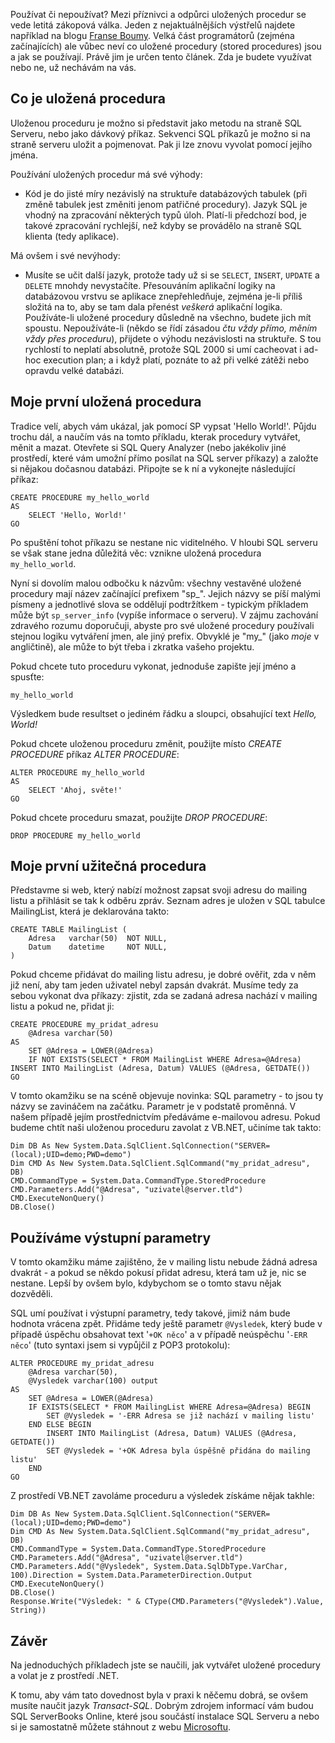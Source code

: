 <!-- dcterms:identifier = aspnetcz#15 -->
<!-- dcterms:title = Základy použití uložených procedur v .NET -->
<!-- dcterms:abstract = Používat či nepoužívat? Mezi příznivci a odpůrci uložených procedur se vede letitá zákopová válka. Velká část programátorů (zejména začínajících) ale vůbec neví co uložené procedury (stored procedures) jsou a jak se používají. Právě jim je určen tento článek. Zda je budete využívat nebo ne, už nechávám na vás. -->
<!-- np9:categoryId = 1 -->
<!-- x4w:category = IT -->
<!-- np9:authorId = 1 -->
<!-- np9:authorEmail = michal.valasek@altairis.cz -->
<!-- dcterms:creator = Michal Altair Valášek -->
<!-- dcterms:created = 2005-01-22T00:17:23.627+01:00 -->
<!-- dcterms:dateAccepted = 2005-01-22T00:17:23.627+01:00 -->

Používat či nepoužívat? Mezi příznivci a odpůrci uložených procedur se vede letitá zákopová válka. Jeden z nejaktuálnějších výstřelů najdete například na blogu [Franse Boumy](http://weblogs.asp.net/fbouma/archive/2003/11/18/38178.aspx). Velká část programátorů (zejména začínajících) ale vůbec neví co uložené procedury (stored procedures) jsou a jak se používají. Právě jim je určen tento článek. Zda je budete využívat nebo ne, už nechávám na vás.

## Co je uložená procedura

Uloženou proceduru je možno si představit jako metodu na straně SQL Serveru, nebo jako dávkový příkaz. Sekvenci SQL příkazů je možno si na straně serveru uložit a pojmenovat. Pak ji lze znovu vyvolat pomocí jejího jména.

Používání uložených procedur má své výhody:

*   Kód je do jisté míry nezávislý na struktuře databázových tabulek (při změně tabulek jest změniti jenom patřičné procedury). 
Jazyk SQL je vhodný na zpracování některých typů úloh. 
Platí-li předchozí bod, je takové zpracování rychlejší, než kdyby se provádělo na straně SQL klienta (tedy aplikace).

Má ovšem i své nevýhody:

*   Musíte se učit další jazyk, protože tady už si se `SELECT`, `INSERT`, `UPDATE` a `DELETE` mnohdy nevystačíte. 
Přesouváním aplikační logiky na databázovou vrstvu se aplikace znepřehledňuje, zejména je-li příliš složitá na to, aby se tam dala přenést *veškerá* aplikační logika. 
Používáte-li uložené procedury důsledně na všechno, budete jich mít spoustu. Nepoužíváte-li (někdo se řídí zásadou *čtu vždy přímo, měním vždy přes proceduru*), přijdete o výhodu nezávislosti na struktuře. 
S tou rychlostí to neplatí absolutně, protože SQL 2000 si umí cacheovat i ad-hoc execution plan; a i když platí, poznáte to až při velké zátěži nebo opravdu velké databázi.

## Moje první uložená procedura

Tradice velí, abych vám ukázal, jak pomocí SP vypsat 'Hello World!'. Půjdu trochu dál, a naučím vás na tomto příkladu, kterak procedury vytvářet, měnit a mazat. Otevřete si SQL Query Analyzer (nebo jakékoliv jiné prostředí, které vám umožní přímo posílat na SQL server příkazy) a založte si nějakou dočasnou databázi. Připojte se k ní a vykonejte následující příkaz:

    CREATE PROCEDURE my_hello_world
    AS
        SELECT 'Hello, World!'
    GO

Po spuštění tohot příkazu se nestane nic viditelného. V hloubi SQL serveru se však stane jedna důležitá věc: vznikne uložená procedura `my_hello_world`.

Nyní si dovolím malou odbočku k názvům: všechny vestavěné uložené procedury mají název začínající prefixem "sp_". Jejich názvy se píší malými písmeny a jednotlivé slova se oddělují podtržítkem - typickým příkladem může být `sp_server_info` (vypíše informace o serveru). V zájmu zachování zdravého rozumu doporučuji, abyste pro své uložené procedury používali stejnou logiku vytváření jmen, ale jiný prefix. Obvyklé je "my_" (jako *moje* v angličtině), ale může to být třeba i zkratka vašeho projektu.

Pokud chcete tuto proceduru vykonat, jednoduše zapište její jméno a spusťte:

    my_hello_world

Výsledkem bude resultset o jediném řádku a sloupci, obsahující text *Hello, World!*

Pokud chcete uloženou proceduru změnit, použijte místo *CREATE PROCEDURE* příkaz *ALTER PROCEDURE*:

    ALTER PROCEDURE my_hello_world
    AS
        SELECT 'Ahoj, světe!'
    GO

Pokud chcete proceduru smazat, použijte *DROP PROCEDURE*:

    DROP PROCEDURE my_hello_world

## Moje první užitečná procedura

Představme si web, který nabízí možnost zapsat svoji adresu do mailing listu a přihlásit se tak k odběru zpráv. Seznam adres je uložen v SQL tabulce MailingList, která je deklarována takto:

    CREATE TABLE MailingList (
        Adresa   varchar(50)  NOT NULL,
        Datum    datetime     NOT NULL,
    )

Pokud chceme přidávat do mailing listu adresu, je dobré ověřit, zda v něm již není, aby tam jeden uživatel nebyl zapsán dvakrát. Musíme tedy za sebou vykonat dva příkazy: zjistit, zda se zadaná adresa nachází v mailing listu a pokud ne, přidat ji:

    CREATE PROCEDURE my_pridat_adresu
        @Adresa varchar(50)
    AS
        SET @Adresa = LOWER(@Adresa)
        IF NOT EXISTS(SELECT * FROM MailingList WHERE Adresa=@Adresa) INSERT INTO MailingList (Adresa, Datum) VALUES (@Adresa, GETDATE())
    GO

V tomto okamžiku se na scéně objevuje novinka: SQL parametry - to jsou ty názvy se zavináčem na začátku. Parametr je v podstatě proměnná. V našem případě jejím prostřednictvím předáváme e-mailovou adresu. Pokud budeme chtít naši uloženou proceduru zavolat z VB.NET, učiníme tak takto:

    Dim DB As New System.Data.SqlClient.SqlConnection("SERVER=(local);UID=demo;PWD=demo")
    Dim CMD As New System.Data.SqlClient.SqlCommand("my_pridat_adresu", DB)
    CMD.CommandType = System.Data.CommandType.StoredProcedure
    CMD.Parameters.Add("@Adresa", "uzivatel@server.tld")
    CMD.ExecuteNonQuery()
    DB.Close()

## Používáme výstupní parametry

V tomto okamžiku máme zajištěno, že v mailing listu nebude žádná adresa dvakrát - a pokud se někdo pokusí přidat adresu, která tam už je, nic se nestane. Lepší by ovšem bylo, kdybychom se o tomto stavu nějak dozvěděli.

SQL umí používat i výstupní parametry, tedy takové, jimiž nám bude hodnota vrácena zpět. Přidáme tedy ještě parametr `@Vysledek`, který bude v případě úspěchu obsahovat text '`+OK něco`' a v případě neúspěchu '`-ERR něco`' (tuto syntaxi jsem si vypůjčil z POP3 protokolu):

    ALTER PROCEDURE my_pridat_adresu
        @Adresa varchar(50),
        @Vysledek varchar(100) output
    AS
        SET @Adresa = LOWER(@Adresa)
        IF EXISTS(SELECT * FROM MailingList WHERE Adresa=@Adresa) BEGIN
            SET @Vysledek = '-ERR Adresa se již nachází v mailing listu'
        END ELSE BEGIN
            INSERT INTO MailingList (Adresa, Datum) VALUES (@Adresa, GETDATE())
            SET @Vysledek = '+OK Adresa byla úspěšně přidána do mailing listu'
        END
    GO

Z prostředí VB.NET zavoláme proceduru a výsledek získáme nějak takhle:

    Dim DB As New System.Data.SqlClient.SqlConnection("SERVER=(local);UID=demo;PWD=demo")
    Dim CMD As New System.Data.SqlClient.SqlCommand("my_pridat_adresu", DB)
    CMD.CommandType = System.Data.CommandType.StoredProcedure
    CMD.Parameters.Add("@Adresa", "uzivatel@server.tld")
    CMD.Parameters.Add("@Vysledek", System.Data.SqlDbType.VarChar, 100).Direction = System.Data.ParameterDirection.Output
    CMD.ExecuteNonQuery()
    DB.Close()
    Response.Write("Výsledek: " & CType(CMD.Parameters("@Vysledek").Value, String))

## Závěr

Na jednoduchých příkladech jste se naučili, jak vytvářet uložené procedury a volat je z prostředí .NET.

K tomu, aby vám tato dovednost byla v praxi k něčemu dobrá, se ovšem musíte naučit jazyk *Transact-SQL*. Dobrým zdrojem informací vám budou SQL ServerBooks Online, které jsou součástí instalace SQL Serveru a nebo si je samostatně můžete stáhnout z webu [Microsoftu](http://www.microsoft.com/sql/techinfo/productdoc/2000/books.asp).